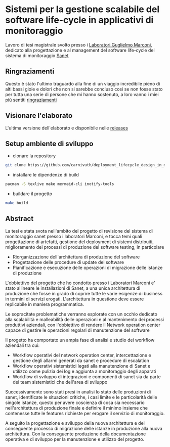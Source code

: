 # Sistemi per la gestione scalabile del software life-cycle in applicativi di monitoraggio

Lavoro di tesi magistrale svolto presso i [Laboratori Guglielmo Marconi](https://www.labs.it/), dedicato alla progettazione e al management del software life-cycle del sistema di monitoraggio [Sanet](https://sanet.labs.it/homepage/)

## Ringraziamenti

Questo è stato l'ultimo traguardo alla fine di un viaggio incredibile pieno di alti bassi gioie e dolori che non si sarebbe concluso così se non fosse stato per tutta una serie di persone che mi hanno sostenuto, a loro vanno i miei più sentiti [ringraziamenti](./acknowledgements.md)

## Visionare l'elaborato

L'ultima versione dell'elaborato e disponibile nelle [releases](https://github.com/carnivuth/deployment_lifecycle_design_in_monitoring_applications/releases)

## Setup ambiente di sviluppo

- clonare la repository

```bash
git clone https://github.com/carnivuth/deployment_lifecycle_design_in_monitoring_applications
```

- installare le dipendenze di build

```bash
pacman -S texlive make mermaid-cli inotify-tools
```

- buildare il progetto

```bash
make build
```

## Abstract

La tesi e stata svota nell'ambito del progetto di revisione del sistema di monitoraggio sanet presso i laboratori Marconi, e tocca temi quali progettazione di artefatti, gestione del deployment di sistemi distribuiti, miglioramento dei processi di produzione del software testing, in particolare

- Riorganizzazione dell'architettura di produzione del software
- Progettazione delle procedure di update del software
- Pianificazione e esecuzione delle operazioni di migrazione delle istanze di produzione

L'obbiettivo del progetto che ho condotto presso i Laboratori Marconi e' stato allineare le installazioni di Sanet, a una unica architettura di produzione che fosse in grado di coprire tutte le varie esigenze di business in termini di servizi erogati. L'architettura in questione deve essere replicabile in maniera programmatica.

Le sopracitate problematiche verranno esplorate con un occhio dedicato alla scalabilità e malleabilità delle operazioni e al mantenimento dei processi produttivi aziendali, con l'obbiettivo di rendere il Network operation center capace di gestire le operazioni regolari di manutenzione del software

Il progetto ha comportato un ampia fase di analisi e studio dei workflow aziendali tra cui:

- Workflow operativi del network operation center, intercettazione e gestione degli allarmi generati da sanet e procedure di escalation
- Workflow operativi sistemistici legati alla manutenzione di Sanet e utilizzo come pulizia dei log e aggiunta a monitoraggio degli apparati
- Workflow di sviluppo di integrazioni e componenti di sanet sia da parte dei team sistemistici che dell'area di sviluppo

Successivamente sono stati presi in analisi lo stato delle produzioni di sanet, identificate le situazioni critiche, i casi limite e le particolarità delle singole istanze, questo per avere coscienza di cosa sia necessario nell'architettura di produzione finale e definire il minimo insieme che contenesse tutte le features richieste per erogare il servizio di monitoraggio.

A seguito la progettazione e sviluppo della nuova architettura e del conseguente processo di migrazione delle istanze in produzione alla nuova architettura. Con la conseguente produzione della documentazione operativa e di sviluppo per la manutenzione e utilizzo del progetto.
